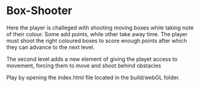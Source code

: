# Box-Shooter

Here the player is challeged with shooting moving boxes while taking note of their colour. Some add points, while other take away time.
The player must shoot the right coloured boxes to score enough points after which they can advance to the next level. 

The second level adds a new element of giving the playet access to movement, forcing them to move and shoot behind obstacles

Play by opening the index.html file located in the build/webGL folder.

